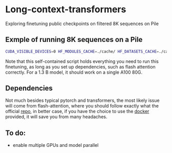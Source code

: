 # Long-context-transformers
Exploring finetuning public checkpoints on filtered 8K sequences on Pile

## Exmple of running 8K sequences on a Pile
```bash
CUDA_VISIBLE_DEVICES=0 HF_MODULES_CACHE=./cache/ HF_DATASETS_CACHE=./cache/ TRANSFORMERS_CACHE=./cache/ python finetune.py --per_device_train_batch_size 1 --per_device_eval_batch_size 1 --output_dir pythia-1.5b --gradient_accumulation_steps 8 --fp16 True --evaluation_strategy "epoch" --max_steps 100000
```
Note that this self-contained script holds everything you need to run this finetuning, as long as you set up dependencies, such as flash attention correctly. For a 1.3 B model, it should work on a single A100 80G.

## Dependencies
Not much besides typical pytorch and transformers, the most likely issue will come from flash-attention, where you should follow exactly what the official [repo](https://github.com/HazyResearch/flash-attention.git), in better case, if you have the choice to use the [docker](https://github.com/HazyResearch/flash-attention/blob/main/training/Dockerfile) provided, it will save you from many headaches.

## To do:
* enable multiple GPUs and model parallel
